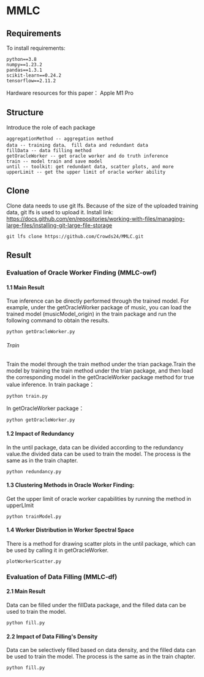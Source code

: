 # MMLC
## Requirements
To install requirements:
```setup
python==3.8
numpy==1.23.2
pandas==1.3.1
scikit-learn==0.24.2
tensorflow==2.11.2
```
Hardware resources for this paper：
Apple M1 Pro
## Structure
Introduce the role of each package
```
aggregationMethod -- aggregation method
data -- training data、 fill data and redundant data
fillData -- data filling method
getOracleWorker -- get oracle worker and do truth inference
train -- model train and save model
until -- toolkit: get redundant data, scatter plots, and more
upperLimit -- get the upper limit of oracle worker ability
```
## Clone
Clone data needs to use git lfs. Because of the size of the uploaded training data, git lfs is used to upload it. Install link: https://docs.github.com/en/repositories/working-with-files/managing-large-files/installing-git-large-file-storage

```
git lfs clone https://github.com/Crowds24/MMLC.git
```
## Result
### Evaluation of Oracle Worker Finding (MMLC-owf)
#### 1.1 Main Result
True inference can be directly performed through the trained model. For example, under the getOracleWorker package of music, you can load the trained model (musicModel_origin) in the train package and run the following command to obtain the results.
```setup
python getOracleWorker.py
```
###### Train
Train the model through the train method under the trian package.Train the model by training the train method under the trian package, and then load the corresponding model in the getOracleWorker package method for true value inference.
In train package：
```setup
python train.py
```
In getOracleWorker package：
```setup
python getOracleWorker.py
```
#### 1.2 Impact of Redundancy
In the until package, data can be divided according to the redundancy value.the divided data can be used to train the model. The process is the same as in the train chapter.
```setup
python redundancy.py
```
#### 1.3 Clustering Methods in Oracle Worker Finding:
Get the upper limit of oracle worker capabilities by running the method in upperLImit
```setup
python trainModel.py
```
#### 1.4 Worker Distribution in Worker Spectral Space
There is a method for drawing scatter plots in the until package, which can be used by calling it in getOracleWorker.
```setup
plotWorkerScatter.py
```
### Evaluation of Data Filling (MMLC-df)
#### 2.1 Main Result
Data can be filled under the fillData package, and the filled data can be used to train the model.
```setup
python fill.py
```
#### 2.2 Impact of Data Filling's Density
Data can be selectively filled based on data density, and the filled data can be used to train the model. The process is the same as in the train chapter.
```setup
python fill.py
```





